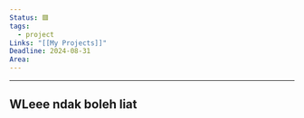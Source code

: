 ```yaml
---
Status: 🟥
tags:
  - project
Links: "[[My Projects]]"
Deadline: 2024-08-31
Area:
---
```

----
## WLeee ndak boleh liat